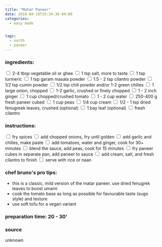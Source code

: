 ```yaml
---
title: "Matar Paneer"
date: 2019-04-18T15:34:30-04:00
categories:
  - easy mode


tags:
  - north
  - paneer
---
```


### ingredients:

<input type="checkbox"> 2-4 tbsp vegetable oil or ghee
<input type="checkbox"> 1 tsp salt, more to taste
<input type="checkbox"> 1 tsp turmeric
<input type="checkbox"> 1 tsp garam masala powder
<input type="checkbox"> 1.5 - 2 tsp cilantro powder
<input type="checkbox"> 1/2 tsp cumin powder
<input type="checkbox"> 1/2 tsp chili powder and/or 1-2 green chilies
<input type="checkbox"> 1 large onion, chopped
<input type="checkbox"> 1-2 garlic, crushed or finely chopped
<input type="checkbox"> 1 - 2 inch ginger
<input type="checkbox"> 1 cup chopped/crushed tomato
<input type="checkbox"> 1 - 2 cup water
<input type="checkbox"> 250-400 g fresh paneer cubed
<input type="checkbox"> 1 cup peas
<input type="checkbox"> 1/4 cup cream 
<input type="checkbox"> 1/2 - 1 tsp dried fenugreek leaves, crushed  (optional)
<input type="checkbox"> 1 bay leaf (optional)
<input type="checkbox"> fresh cilantro

### instructions:
<input type="checkbox"> fry spices
<input type="checkbox"> add chopped onions, fry until golden
<input type="checkbox"> add garlic and chilies, make paste
<input type="checkbox"> add tomatoes, water and ginger, cook for 30+ minutes
<input type="checkbox"> blend the sauce, add peas, cook for 15 minutes
<input type="checkbox"> fry paneer cubes in separate pan, add paneer to sauce
<input type="checkbox"> add cream, salt, and fresh cilantro to finish
<input type="checkbox"> serve with rice or naan

### chef bruno's pro tips:

- this is a classic, mild version of the matar paneer. use dried fenugrek leaves to boost umami
- cook the tomato base as long as possible for favourable taste (sugo style) and texture
- use soft tofu for a vegan variant

### preparation time: 20 - 30'

### source

unknown
